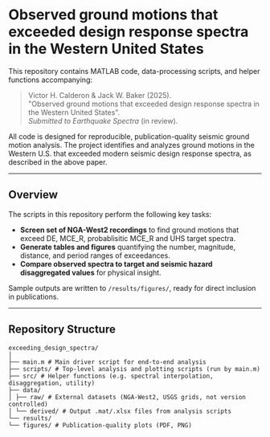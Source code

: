 <!--
SPDX-FileCopyrightText: 2025 Stanford University

SPDX-License-Identifier: MIT
-->

# Observed ground motions that exceeded design response spectra in the Western United States

This repository contains MATLAB code, data-processing scripts, and helper functions accompanying:

> Victor H. Calderon & Jack W. Baker (2025).  
> "Observed ground motions that exceeded design response spectra in the Western United States".  
> *Submitted to Earthquake Spectra* (in review).

All code is designed for reproducible, publication-quality seismic ground motion analysis. The project identifies and analyzes ground motions in the Western U.S. that exceeded modern seismic design response spectra, as described in the above paper.

---

## Overview

The scripts in this repository perform the following key tasks:
- **Screen set of NGA-West2 recordings** to find ground motions that exceed DE, MCE_R, probablisitic MCE_R and UHS target spectra.
- **Generate tables and figures** quantifying the number, magnitude, distance, and period ranges of exceedances.
- **Compare observed spectra to target and seismic hazard disaggregated values** for physical insight.

Sample outputs are written to `/results/figures/`, ready for direct inclusion in publications.

---

## Repository Structure
```
exceeding_design_spectra/
│
├── main.m # Main driver script for end-to-end analysis
├── scripts/ # Top-level analysis and plotting scripts (run by main.m)
├── src/ # Helper functions (e.g. spectral interpolation, disaggregation, utility)
├── data/
│ ├── raw/ # External datasets (NGA-West2, USGS grids, not version controlled)
│ └── derived/ # Output .mat/.xlsx files from analysis scripts
└── results/
└── figures/ # Publication-quality plots (PDF, PNG)
```

